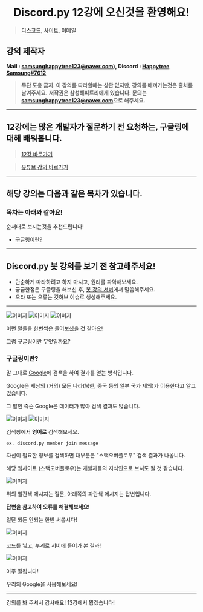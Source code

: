<h1 align="center">Discord.py 12강에 오신것을 환영해요!</h1>

> [디스코드](https://discord.gg/7npaMJf), [사이트](https://devht.xyz/), [이메일](mailto:samsunghappytree123@naver.com)

## 강의 제작자
**Mail : [samsunghappytree123@naver.com](mailto:samsunghappytree123@naver.com)), Discord : [Happytree Samsung#7612](https://discord.com/users/726350177601978438)**
> **무단 도용 금지. 이 강의를 따라할때는 상관 없지만, 강의를 배껴가는것은 출처를 남겨주세요.**
> **저작권은 삼성해피트리에게 있습니다. 문의는 [samsunghappytree123@naver.com](mailto:samsunghappytree123@naver.com)으로 해주세요.**
------------

## 12강에는 많은 개발자가 질문하기 전 요청하는, 구글링에 대해 배워봅니다.
> [12강 바로가기](https://blog.naver.com/samsunghappytree123/222209260426)

> [유튜브 강의 바로가기](https://youtu.be/-nBPfsQu7tI)

------------

## 해당 강의는 다음과 같은 목차가 있습니다.
### 목차는 아래와 같아요!
순서대로 보시는것을 추천드립니다!
+ [구글링이란?](#구글링이란)

------------

## Discord.py 봇 강의를 보기 전 참고해주세요!
+ 단순하게 따라하려고 하지 마시고, 원리를 파악해보세요.
+ 궁금한점은 구글링을 해보신 후, [봇 강의 서버](https://discord.gg/7npaMJf)에서 말씀해주세요.
+ 오타 또는 오류는 깃허브 이슈로 생성해주세요.

------------

![이미지](https://postfiles.pstatic.net/MjAyMTAxMTZfNiAg/MDAxNjEwNzY4NDAzMjEx.tkxy9s0x7hWZjdvMM8VvxtpyRZH7llnpDGIPuGfQwtUg.FYLk5-MmyJCPgASjS0CDWOlJlyTvdEpiYTg9Nx0-LM0g.PNG.samsunghappytree123/%EA%B0%95%EC%9D%98_1.png?type=w773)
![이미지](https://postfiles.pstatic.net/MjAyMTAxMTZfMjY4/MDAxNjEwNzY4NDAzMjAx.OpPGPBlvVd20-aK6WdfEv33s4hUY2Ynz9EK2h5S5qx8g.ogpBttds3jzVitGwZbzitXZHfvbqBOzW9gJJ0HlohYkg.PNG.samsunghappytree123/%EA%B0%95%EC%9D%98_2.png?type=w773)
![이미지](https://postfiles.pstatic.net/MjAyMTAxMTZfMjAx/MDAxNjEwNzY4NDAzMjEz.gbR_0U1_jz26x1pAXLfndbGaagUIa0Efd7WflwrZyL4g.iJMJUvXuegTHcCarb4Q55jXyiIa5b3kPhY1sVes1BUcg.PNG.samsunghappytree123/%EA%B0%95%EC%9D%98_3.png?type=w773)

이런 말들을 한번씩은 들어보셨을 것 같아요!

그럼 구글링이란 무엇일까요?

### 구글링이란?
말 그대로 [Google](https://google.com)에 검색을 하여 결과를 얻는 방식입니다.

Google은 세상의 (거의) 모든 나라(북한, 중국 등의 일부 국가 제외)가 이용한다고 알고 있습니다.

그 말인 즉슨 Google은 데이터가 많아 검색 결과도 많습니다.

![이미지](https://postfiles.pstatic.net/MjAyMTAxMTZfMjg2/MDAxNjEwNzY5MDk2ODEw.9a8TEVqE1sXEDKWhWgwXgGQ_D5MrI8fJlAEO6dMA60sg.hK6G0GnO4ybMhEgZsIDxD1lW10a8PAccxHHLdTt20H8g.PNG.samsunghappytree123/%EA%B0%95%EC%9D%98_4.PNG?type=w773)
![이미지](https://postfiles.pstatic.net/MjAyMTAxMTZfNzQg/MDAxNjEwNzY5MTQxNTI2.Fna1gs_9kX9Vwi5fp_gY_Ngsgjov2xfSpdRYlUZ-TjEg.9sd3u1i4km41i9Ad3S58zyaIvENL74KdF-PcL5SGpKEg.PNG.samsunghappytree123/%EA%B0%95%EC%9D%98_5.PNG?type=w773)

검색창에서 **영어로** 검색해보세요.
```
ex. discord.py member join message
```

자신이 필요한 정보를 검색하면 대부분은 "스택오버플로우" 검색 결과가 나옵니다.

해당 웹사이트 (스택오버플로우)는 개발자들의 지식인으로 보셔도 될 것 같습니다.

![이미지](https://postfiles.pstatic.net/MjAyMTAxMTZfMTkw/MDAxNjEwNzY5MjA3Nzk0.PPplTT4oGY6h1lVIoFwKua1ebM6DmIY3Qo-5IIz_nJAg.dYS1LkpNZOIyqv1i4cAzh0Acfq4QuRkyP-lxzNwgF5kg.PNG.samsunghappytree123/%EA%B0%95%EC%9D%98_6.PNG?type=w773)

위의 빨간색 메시지는 질문, 아래쪽의 파란색 메시지는 답변입니다.

**답변을 참고하여 오류를 해결해보세요!**

일단 되든 안되는 한번 써봅시다!

![이미지](https://postfiles.pstatic.net/MjAyMTAxMTZfNTQg/MDAxNjEwNzczODc1MTU5.uUiCBorUWXqv03P42PHC26GdDSETg4WG-d_D06_mr5cg.W68H3jJ2YX5DhljndlBraV7gh_Lgf6LLLp3pnkiPcyUg.PNG.samsunghappytree123/%EA%B0%95%EC%9D%98_7.PNG?type=w773)

코드를 넣고, 부계로 서버에 들어가 본 결과!

![이미지](https://postfiles.pstatic.net/MjAyMTAxMTZfMjM0/MDAxNjEwNzczOTMxMzQ5.dKzjWMy9xGyuDEEz2p7cQi-Q_JfuRUZ0wbuRO5NQ9Bsg.EG7W9au1ytFuEOZSEaGx1_w9KLZG4iIGioi_qx98R2gg.PNG.samsunghappytree123/%EA%B0%95%EC%9D%98_8.PNG?type=w773)

아주 잘됩니다!

우리의 Google을 사용해보세요!

------------

강의를 봐 주셔서 감사해요! 13강에서 뵙겠습니다!